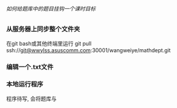 ###### 如何给题库中的题目挂钩一个课时目标

### 从服务器上同步整个文件夹
在git bash或其他终端里运行
git pull ssh://git@wwylss.asuscomm.com:30001/wangweiye/mathdept.git

### 编辑一个.txt文件

### 本地运行程序
程序待写, 会将题库与